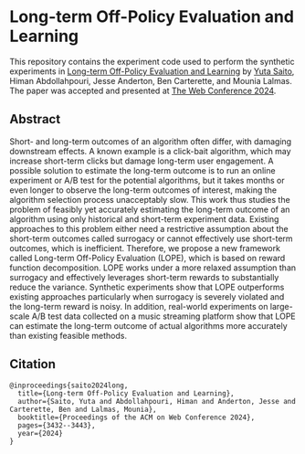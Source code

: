 # Long-term Off-Policy Evaluation and Learning

This repository contains the experiment code used to perform the synthetic experiments in [Long-term Off-Policy Evaluation and Learning](https://dl.acm.org/doi/abs/10.1145/3589334.3645446) by [Yuta Saito](https://usait0.com/en/), Himan Abdollahpouri, Jesse Anderton, Ben Carterette, and Mounia Lalmas. The paper was accepted and presented at [The Web Conference 2024](https://www2024.thewebconf.org/).

## Abstract

Short- and long-term outcomes of an algorithm often differ, with damaging downstream effects. A known example is a click-bait algorithm, which may increase short-term clicks but damage long-term user engagement. A possible solution to estimate the long-term outcome is to run an online experiment or A/B test for the potential algorithms, but it takes months or even longer to observe the long-term outcomes of interest, making the algorithm selection process unacceptably slow. This work thus studies the problem of feasibly yet accurately estimating the long-term outcome of an algorithm using only historical and short-term experiment data. Existing approaches to this problem either need a restrictive assumption about the short-term outcomes called surrogacy or cannot effectively use short-term outcomes, which is inefficient. Therefore, we propose a new framework called Long-term Off-Policy Evaluation (LOPE), which is based on reward function decomposition. LOPE works under a more relaxed assumption than surrogacy and effectively leverages short-term rewards to substantially reduce the variance. Synthetic experiments show that LOPE outperforms existing approaches particularly when surrogacy is severely violated and the long-term reward is noisy. In addition, real-world experiments on large-scale A/B test data collected on a music streaming platform show that LOPE can estimate the long-term outcome of actual algorithms more accurately than existing feasible methods.


## Citation
```
@inproceedings{saito2024long,
  title={Long-term Off-Policy Evaluation and Learning},
  author={Saito, Yuta and Abdollahpouri, Himan and Anderton, Jesse and Carterette, Ben and Lalmas, Mounia},
  booktitle={Proceedings of the ACM on Web Conference 2024},
  pages={3432--3443},
  year={2024}
}
```
